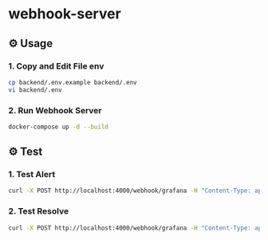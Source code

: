 # webhook-server

## ⚙️ Usage

### 1. Copy and Edit File env

```bash
cp backend/.env.example backend/.env
vi backend/.env
```
### 2. Run Webhook Server
```bash
docker-compose up -d --build
```

## ⚙️ Test

### 1. Test Alert

```bash
curl -X POST http://localhost:4000/webhook/grafana -H "Content-Type: application/json" -d @sample-alert.json
```

### 2. Test Resolve
```bash
curl -X POST http://localhost:4000/webhook/grafana -H "Content-Type: application/json" -d @sample-resolve.json
```


